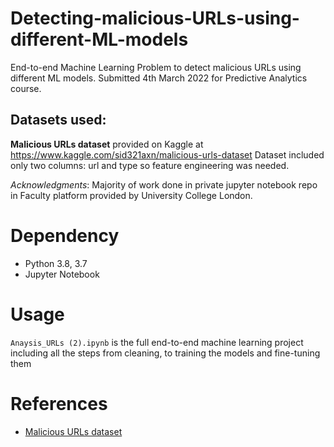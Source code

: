 # Detecting-malicious-URLs-using-different-ML-models

End-to-end Machine Learning Problem to detect malicious URLs using different ML models. Submitted 4th March 2022 for Predictive Analytics course.

## Datasets used:

**Malicious URLs dataset** provided on Kaggle at https://www.kaggle.com/sid321axn/malicious-urls-dataset
Dataset included only two columns: url and type so feature engineering was needed.

*Acknowledgments*: Majority of work done in private jupyter notebook repo in Faculty platform provided by University College London.

# Dependency

- Python 3.8, 3.7
- Jupyter Notebook 

# Usage

``` Anaysis_URLs (2).ipynb ``` is the full end-to-end machine learning project including all the steps from cleaning, to training the models and fine-tuning them <br />

# References

- [Malicious URLs dataset](https://www.kaggle.com/sid321axn/malicious-urls-dataset)






